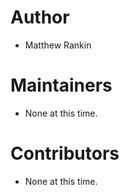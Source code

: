 # Author #

* Matthew Rankin

# Maintainers #

* None at this time.

# Contributors #

* None at this time.

